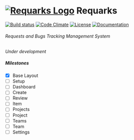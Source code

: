 # [![Requarks Logo](https://raw.githubusercontent.com/Requarks/requarks/master/assets/images/logo_50x50.png)](https://requarks.io/) Requarks
[![Build status](https://ci.appveyor.com/api/projects/status/vsu1i5kkj3jpmn0h?svg=true)](https://ci.appveyor.com/project/NGPixel/requarks)
[![Code Climate](https://codeclimate.com/github/Requarks/requarks/badges/gpa.svg)](https://codeclimate.com/github/Requarks/requarks)
[![License](https://img.shields.io/badge/license-GPLv3-blue.svg)](https://github.com/NGPixel/requarks/blob/master/LICENSE)
[![Documentation](https://img.shields.io/badge/docs-100%-green.svg)](https://requarks.readme.io/)

###### Requests and Bugs Tracking Management System
*Under development*

##### Milestones
- [x] Base Layout
- [ ] Setup
- [ ] Dashboard
- [ ] Create
- [ ] Review
- [ ] Item
- [ ] Projects
- [ ] Project
- [ ] Teams
- [ ] Team
- [ ] Settings
